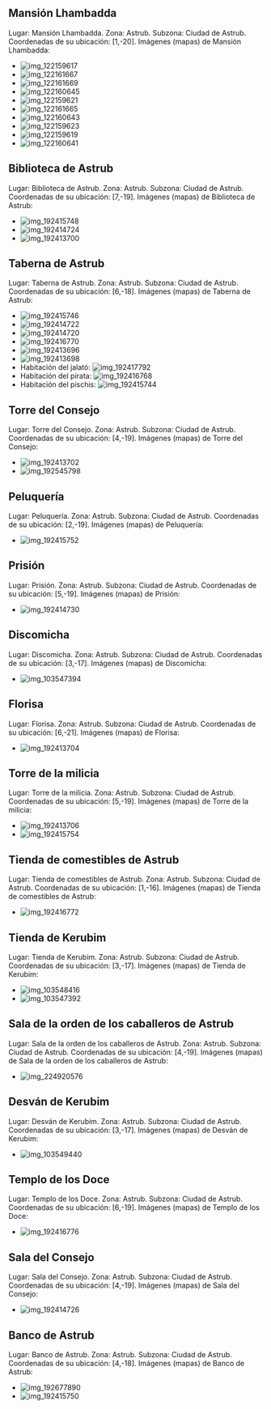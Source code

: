 ## Mansión Lhambadda
Lugar: Mansión Lhambadda.
Zona: Astrub.
Subzona: Ciudad de Astrub.
Coordenadas de su ubicación: [1,-20].
Imágenes (mapas) de Mansión Lhambadda:
- ![img_122159617](https://media.discordapp.net/attachments/1115311447145193482/1115321767511199844/122159617.jpg)
- ![img_122161667](https://media.discordapp.net/attachments/1115311447145193482/1115321804299444355/122161667.jpg)
- ![img_122161669](https://media.discordapp.net/attachments/1115311447145193482/1115321806946041866/122161669.jpg)
- ![img_122160645](https://media.discordapp.net/attachments/1115311447145193482/1115321780362563594/122160645.jpg)
- ![img_122159621](https://media.discordapp.net/attachments/1115311447145193482/1115321771764236509/122159621.jpg)
- ![img_122161665](https://media.discordapp.net/attachments/1115311447145193482/1115321782237417542/122161665.jpg)
- ![img_122160643](https://media.discordapp.net/attachments/1115311447145193482/1115321778579984394/122160643.jpg)
- ![img_122159623](https://media.discordapp.net/attachments/1115311447145193482/1115321773739757588/122159623.jpg)
- ![img_122159619](https://media.discordapp.net/attachments/1115311447145193482/1115321770312990862/122159619.jpg)
- ![img_122160641](https://media.discordapp.net/attachments/1115311447145193482/1115321775136444436/122160641.jpg)

## Biblioteca de Astrub
Lugar: Biblioteca de Astrub.
Zona: Astrub.
Subzona: Ciudad de Astrub.
Coordenadas de su ubicación: [7,-19].
Imágenes (mapas) de Biblioteca de Astrub:
- ![img_192415748](https://media.discordapp.net/attachments/1115311447145193482/1115344430292029500/192415748.jpg)
- ![img_192414724](https://media.discordapp.net/attachments/1115311447145193482/1115344400030117949/192414724.jpg)
- ![img_192413700](https://media.discordapp.net/attachments/1115311447145193482/1115344370535776276/192413700.jpg)

## Taberna de Astrub
Lugar: Taberna de Astrub.
Zona: Astrub.
Subzona: Ciudad de Astrub.
Coordenadas de su ubicación: [6,-18].
Imágenes (mapas) de Taberna de Astrub:
- ![img_192415746](https://media.discordapp.net/attachments/1115311447145193482/1115344427792220190/192415746.jpg)
- ![img_192414722](https://media.discordapp.net/attachments/1115311447145193482/1115344398184620132/192414722.jpg)
- ![img_192414720](https://media.discordapp.net/attachments/1115311447145193482/1115344396892770426/192414720.jpg)
- ![img_192416770](https://media.discordapp.net/attachments/1115311447145193482/1115344458221887619/192416770.jpg)
- ![img_192413696](https://media.discordapp.net/attachments/1115311447145193482/1115344367461335152/192413696.jpg)
- ![img_192413698](https://media.discordapp.net/attachments/1115311447145193482/1115344368858050560/192413698.jpg)
- Habitación del jalató: ![img_192417792](https://media.discordapp.net/attachments/1115311447145193482/1115344466602106890/192417792.jpg)
- Habitación del pirata: ![img_192416768](https://media.discordapp.net/attachments/1115311447145193482/1115344437409746974/192416768.jpg)
- Habitación del pischis: ![img_192415744](https://media.discordapp.net/attachments/1115311447145193482/1115344425917354036/192415744.jpg)

## Torre del Consejo
Lugar: Torre del Consejo.
Zona: Astrub.
Subzona: Ciudad de Astrub.
Coordenadas de su ubicación: [4,-19].
Imágenes (mapas) de Torre del Consejo:
- ![img_192413702](https://media.discordapp.net/attachments/1115311447145193482/1115344371970212001/192413702.jpg)
- ![img_192545798](https://media.discordapp.net/attachments/1115311447145193482/1115344471673012264/192545798.jpg)

## Peluquería
Lugar: Peluquería.
Zona: Astrub.
Subzona: Ciudad de Astrub.
Coordenadas de su ubicación: [2,-19].
Imágenes (mapas) de Peluquería:
- ![img_192415752](https://media.discordapp.net/attachments/1115311447145193482/1115344433857187932/192415752.jpg)

## Prisión
Lugar: Prisión.
Zona: Astrub.
Subzona: Ciudad de Astrub.
Coordenadas de su ubicación: [5,-19].
Imágenes (mapas) de Prisión:
- ![img_192414730](https://media.discordapp.net/attachments/1115311447145193482/1115344405457539184/192414730.jpg)

## Discomicha
Lugar: Discomicha.
Zona: Astrub.
Subzona: Ciudad de Astrub.
Coordenadas de su ubicación: [3,-17].
Imágenes (mapas) de Discomicha:
- ![img_103547394](https://media.discordapp.net/attachments/1115311447145193482/1115318700472541265/103547394.jpg)

## Florisa
Lugar: Florisa.
Zona: Astrub.
Subzona: Ciudad de Astrub.
Coordenadas de su ubicación: [6,-21].
Imágenes (mapas) de Florisa:
- ![img_192413704](https://media.discordapp.net/attachments/1115311447145193482/1115344373484359832/192413704.jpg)

## Torre de la milicia
Lugar: Torre de la milicia.
Zona: Astrub.
Subzona: Ciudad de Astrub.
Coordenadas de su ubicación: [5,-19].
Imágenes (mapas) de Torre de la milicia:
- ![img_192413706](https://media.discordapp.net/attachments/1115311447145193482/1115344394673979473/192413706.jpg)
- ![img_192415754](https://media.discordapp.net/attachments/1115311447145193482/1115344435841089556/192415754.jpg)

## Tienda de comestibles de Astrub
Lugar: Tienda de comestibles de Astrub.
Zona: Astrub.
Subzona: Ciudad de Astrub.
Coordenadas de su ubicación: [1,-16].
Imágenes (mapas) de Tienda de comestibles de Astrub:
- ![img_192416772](https://media.discordapp.net/attachments/1115311447145193482/1115344460964974612/192416772.jpg)

## Tienda de Kerubim
Lugar: Tienda de Kerubim.
Zona: Astrub.
Subzona: Ciudad de Astrub.
Coordenadas de su ubicación: [3,-17].
Imágenes (mapas) de Tienda de Kerubim:
- ![img_103548416](https://media.discordapp.net/attachments/1115311447145193482/1115318721846714438/103548416.jpg)
- ![img_103547392](https://media.discordapp.net/attachments/1115311447145193482/1115318698652221540/103547392.jpg)

## Sala de la orden de los caballeros de Astrub
Lugar: Sala de la orden de los caballeros de Astrub.
Zona: Astrub.
Subzona: Ciudad de Astrub.
Coordenadas de su ubicación: [4,-19].
Imágenes (mapas) de Sala de la orden de los caballeros de Astrub:
- ![img_224920576](https://media.discordapp.net/attachments/1115311447145193482/1115355335666970686/224920576.jpg)

## Desván de Kerubim
Lugar: Desván de Kerubim.
Zona: Astrub.
Subzona: Ciudad de Astrub.
Coordenadas de su ubicación: [3,-17].
Imágenes (mapas) de Desván de Kerubim:
- ![img_103549440](https://media.discordapp.net/attachments/1115311447145193482/1115318724199727224/103549440.jpg)

## Templo de los Doce
Lugar: Templo de los Doce.
Zona: Astrub.
Subzona: Ciudad de Astrub.
Coordenadas de su ubicación: [6,-19].
Imágenes (mapas) de Templo de los Doce:
- ![img_192416776](https://media.discordapp.net/attachments/1115311447145193482/1115344462919520337/192416776.jpg)

## Sala del Consejo
Lugar: Sala del Consejo.
Zona: Astrub.
Subzona: Ciudad de Astrub.
Coordenadas de su ubicación: [4,-19].
Imágenes (mapas) de Sala del Consejo:
- ![img_192414726](https://media.discordapp.net/attachments/1115311447145193482/1115344401842044948/192414726.jpg)

## Banco de Astrub
Lugar: Banco de Astrub.
Zona: Astrub.
Subzona: Ciudad de Astrub.
Coordenadas de su ubicación: [4,-18].
Imágenes (mapas) de Banco de Astrub:
- ![img_192677890](https://media.discordapp.net/attachments/1115311447145193482/1115344531689308250/192677890.jpg)
- ![img_192415750](https://media.discordapp.net/attachments/1115311447145193482/1115344432108142622/192415750.jpg)